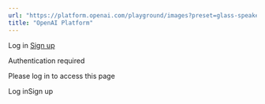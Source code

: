 ```yaml
---
url: "https://platform.openai.com/playground/images?preset=glass-speaker"
title: "OpenAI Platform"
---
```


Log in [Sign up](https://platform.openai.com/signup)

Authentication required

Please log in to access this page

Log inSign up